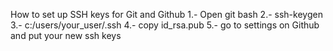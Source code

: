 How to set up SSH keys for Git and Github
  1.- Open git bash
  2.- ssh-keygen
  3.- c:/users/your_user/.ssh
  4.- copy id_rsa.pub
  5.- go to settings on Github and put your new ssh keys
